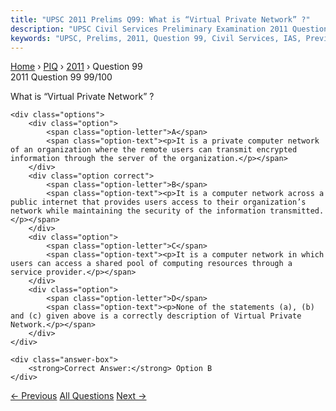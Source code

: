 ```yaml
---
title: "UPSC 2011 Prelims Q99: What is “Virtual Private Network” ?"
description: "UPSC Civil Services Preliminary Examination 2011 Question 99 with options and answer"
keywords: "UPSC, Prelims, 2011, Question 99, Civil Services, IAS, Previous Year Questions"
---
```


<nav class="breadcrumb">
    <a href="../../">Home</a>
    <span>›</span>
    <a href="../">PIQ</a>
    <span>›</span>
    <a href="./">2011</a>
    <span>›</span>
    <span>Question 99</span>
</nav>

<div class="question-header">
    <div class="question-meta">
        <span class="year-badge">2011</span>
        <span class="question-number">Question 99</span>
        <span class="progress">99/100</span>
    </div>
    <div class="progress-bar">
        <div class="progress-fill" style="width: 99.0%"></div>
    </div>
</div>

<div class="question-content">
    <div class="question-text">
        <p>What is “Virtual Private Network” ?</p>
    </div>
    
    <div class="options">
        <div class="option">
            <span class="option-letter">A</span>
            <span class="option-text"><p>It is a private computer network of an organization where the remote users can transmit encrypted information through the server of the organization.</p></span>
        </div>
        <div class="option correct">
            <span class="option-letter">B</span>
            <span class="option-text"><p>It is a computer network across a public internet that provides users access to their organization’s network while maintaining the security of the information transmitted.</p></span>
        </div>
        <div class="option">
            <span class="option-letter">C</span>
            <span class="option-text"><p>It is a computer network in which users can access a shared pool of computing resources through a service provider.</p></span>
        </div>
        <div class="option">
            <span class="option-letter">D</span>
            <span class="option-text"><p>None of the statements (a), (b) and (c) given above is a correctly description of Virtual Private Network.</p></span>
        </div>
    </div>

    <div class="answer-box">
        <strong>Correct Answer:</strong> Option B
    </div>
</div>

<div class="question-nav">
    <a href="../q098-a-state-in-india-has-the-following-characteristics/" class="nav-btn prev">← Previous</a>
    <a href="../" class="nav-btn center">All Questions</a>
    <a href="../q100-the-dharma-and-rita-depict-a-central-idea-of-ancie/" class="nav-btn next">Next →</a>
</div>
